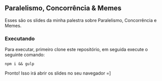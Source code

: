 ## Paralelismo, Concorrência & Memes

Esses são os slides da minha palestra sobre Paralelismo, Concorrência e Memes.

### Executando

Para executar, primeiro clone este repositório, em seguida execute o seguinte comando:

```
npm i && gulp
```

Pronto! Isso irá abrir os slides no seu navegador =]
